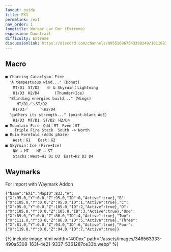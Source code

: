 ```yaml
---
layout: guide
title: EX1
permalink: /ex1
nav_order: 1
longtitle: Worqor Lar Dor (Extreme)
expansion: Dawntrail
difficulty: Extreme
discussionlink: https://discord.com/channels/895516967543390249/1011883681222234182
---
```


## Macro

```
■ Charring Cataclysm：Fire
　"A tempestuous wind..." (Donut)
　　MT/D1　ST/D2　　※ & Skyruin：Lightning
　　H1/D3　H2/D4　　　　(Thunder+Ice)
　"Blinding energies build..." (Wings)
　　　MT/D1／＼ST/D2
　　H1/D3／　  　＼H2/D4
　"gathers its strength..." (point-blank AoE)
　　H1/D3　MT/D1　ST/D2　H2/D4
■ Mountain Fire　Odd：MT　Even：ST
    Triple Fire Stack  South -> North
■ Ruin Foretold (Adds phase)
　　West：G1　　East：G2
■ Skyruin：Ice (Fire+Ice)
　　NW → MT　　NE → ST
　　Stacks：West→H1 D1 D3　East→H2 D2 D4 
```

## Waymarks

For import with Waymark Addon

```
{"Name":"EX1","MapID":833,"A":{"X":95.0,"Y":0.0,"Z":95.0,"ID":0,"Active":true},"B":{"X":105.0,"Y":0.0,"Z":95.0,"ID":1,"Active":true},"C":{"X":95.0,"Y":0.0,"Z":105.0,"ID":2,"Active":true},"D":{"X":105.0,"Y":0.0,"Z":105.0,"ID":3,"Active":true},"One":{"X":89.0,"Y":0.0,"Z":86.0,"ID":4,"Active":true},"Two":{"X":111.0,"Y":0.0,"Z":86.0,"ID":5,"Active":true},"Three":{"X":81.0,"Y":0.0,"Z":94.0,"ID":6,"Active":true},"Four":{"X":119.0,"Y":0.0,"Z":94.0,"ID":7,"Active":true}}
```

{% include image.html width="400px" path="/assets/images/346563333-490a5308-163f-4e21-9337-5361287ce33b.webp" %}
